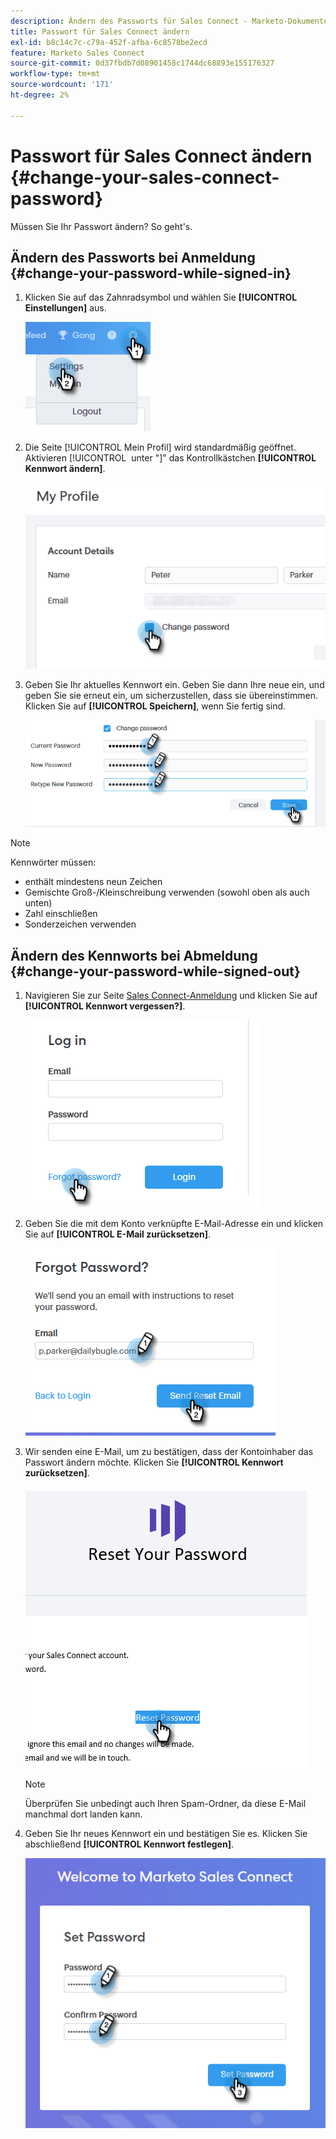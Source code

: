 ```yaml
---
description: Ändern des Passworts für Sales Connect - Marketo-Dokumente - Produktdokumentation
title: Passwort für Sales Connect ändern
exl-id: b8c14c7c-c79a-452f-afba-6c8578be2ecd
feature: Marketo Sales Connect
source-git-commit: 0d37fbdb7d08901458c1744dc68893e155176327
workflow-type: tm+mt
source-wordcount: '171'
ht-degree: 2%

---
```


# Passwort für Sales Connect ändern {#change-your-sales-connect-password}

Müssen Sie Ihr Passwort ändern? So geht&#39;s.

## Ändern des Passworts bei Anmeldung {#change-your-password-while-signed-in}

1. Klicken Sie auf das Zahnradsymbol und wählen Sie **[!UICONTROL Einstellungen]** aus.

   ![](assets/change-your-sales-connect-password-1.png)

1. Die Seite [!UICONTROL Mein Profil] wird standardmäßig geöffnet. Aktivieren [!UICONTROL &#x200B; unter &quot;]&quot; das Kontrollkästchen **[!UICONTROL Kennwort ändern]**.

   ![](assets/change-your-sales-connect-password-2.png)

1. Geben Sie Ihr aktuelles Kennwort ein. Geben Sie dann Ihre neue ein, und geben Sie sie erneut ein, um sicherzustellen, dass sie übereinstimmen. Klicken Sie auf **[!UICONTROL Speichern]**, wenn Sie fertig sind.

   ![](assets/change-your-sales-connect-password-3.png)

>[!NOTE]
>
>Kennwörter müssen:
>
>* enthält mindestens neun Zeichen
>* Gemischte Groß-/Kleinschreibung verwenden (sowohl oben als auch unten)
>* Zahl einschließen
>* Sonderzeichen verwenden

## Ändern des Kennworts bei Abmeldung {#change-your-password-while-signed-out}

1. Navigieren Sie zur Seite [Sales Connect-Anmeldung](https://toutapp.com/login) und klicken Sie auf **[!UICONTROL Kennwort vergessen?]**.

   ![](assets/change-your-sales-connect-password-4.png)

1. Geben Sie die mit dem Konto verknüpfte E-Mail-Adresse ein und klicken Sie auf **[!UICONTROL E-Mail zurücksetzen]**.

   ![](assets/change-your-sales-connect-password-5.png)

1. Wir senden eine E-Mail, um zu bestätigen, dass der Kontoinhaber das Passwort ändern möchte. Klicken Sie **[!UICONTROL Kennwort zurücksetzen]**.

   ![](assets/change-your-sales-connect-password-6.png)

   >[!NOTE]
   >
   >Überprüfen Sie unbedingt auch Ihren Spam-Ordner, da diese E-Mail manchmal dort landen kann.

1. Geben Sie Ihr neues Kennwort ein und bestätigen Sie es. Klicken Sie abschließend **[!UICONTROL Kennwort festlegen]**.

   ![](assets/change-your-sales-connect-password-7.png)
